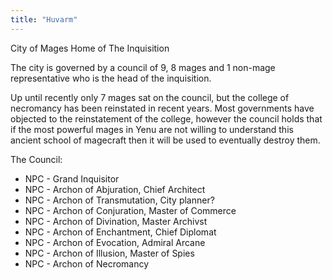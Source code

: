 ```yaml
---
title: "Huvarm"
---
```


City of Mages
Home of The Inquisition

The city is governed by a council of 9, 8 mages and 1 non-mage representative who is the head of the inquisition. 

Up until recently only 7 mages sat on the council, but the college of necromancy has been reinstated in recent years. Most governments have objected to the reinstatement of the college, however the council holds that if the most powerful mages in Yenu are not willing to understand this ancient school of magecraft then it will be used to eventually destroy them. 

The Council:
 - NPC - Grand Inquisitor
 - NPC - Archon of Abjuration, Chief Architect
 - NPC - Archon of Transmutation, City planner?
 - NPC - Archon of Conjuration, Master of Commerce
 - NPC - Archon of Divination, Master Archivst
 - NPC - Archon of Enchantment, Chief Diplomat
 - NPC - Archon of Evocation, Admiral Arcane
 - NPC - Archon of Illusion, Master of Spies
 - NPC - Archon of Necromancy